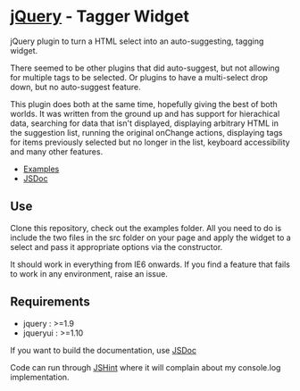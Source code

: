 # [jQuery](http://jquery.com/) - Tagger Widget #

jQuery plugin to turn a HTML select into an auto-suggesting, tagging widget.

There seemed to be other plugins that did auto-suggest, but not allowing for 
multiple tags to be selected. Or plugins to have a multi-select drop down, but 
no auto-suggest feature.

This plugin does both at the same time, hopefully giving the best of both 
worlds.
It was written from the ground up and has support for hierachical data, 
searching for data that isn't displayed, displaying arbitrary HTML in the 
suggestion list, running the original onChange actions, displaying tags for 
items previously selected but no longer in the list, keyboard accessibility and 
many other features.

- [Examples](https://fivium.github.io/jquery-tagger/examples.htm)
- [JSDoc](https://fivium.github.io/jquery-tagger/doc/jQuery.widget.ui.tagger.html)

## Use ##

Clone this repository, check out the examples folder. All you need to do is
include the two files in the src folder on your page and apply the widget to a
select and pass it appropriate options via the constructor.

It should work in everything from IE6 onwards. If you find a feature that fails 
to work in any environment, raise an issue.

## Requirements ##

* jquery : >=1.9
* jqueryui : >=1.10

If you want to build the documentation, use 
[JSDoc](https://github.com/jsdoc3/jsdoc)

Code can run through [JSHint](http://www.jshint.com/) where it will complain 
about my console.log implementation.
